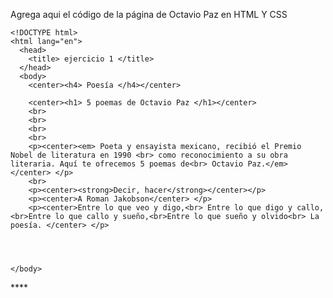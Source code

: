 Agrega aqui el código de la página de Octavio Paz en HTML Y CSS

    <!DOCTYPE html>
    <html lang="en">
      <head>
        <title> ejercicio 1 </title>	
      </head>
      <body>
        <center><h4> Poesía </h4></center>

        <center><h1> 5 poemas de Octavio Paz </h1></center>
        <br>
        <br>
        <br>
        <br>
        <p><center><em> Poeta y ensayista mexicano, recibió el Premio Nobel de literatura en 1990 <br> como reconocimiento a su obra literaria. Aquí te ofrecemos 5 poemas de<br> Octavio Paz.</em></center> </p>
        <br>
        <p><center><strong>Decir, hacer</strong></center></p>
        <p><center>A Roman Jakobson</center> </p>
        <p><center>Entre lo que veo y digo,<br> Entre lo que digo y callo,<br>Entre lo que callo y sueño,<br>Entre lo que sueño y olvido<br> La poesía. </center> </p>




	</body>

</html>****
